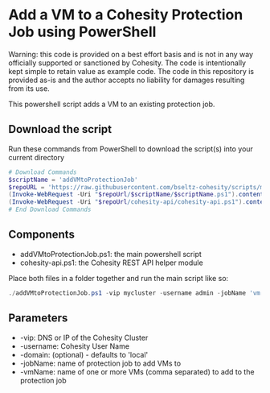 # Add a VM to a Cohesity Protection Job using PowerShell

Warning: this code is provided on a best effort basis and is not in any way officially supported or sanctioned by Cohesity. The code is intentionally kept simple to retain value as example code. The code in this repository is provided as-is and the author accepts no liability for damages resulting from its use.

This powershell script adds a VM to an existing protection job.

## Download the script

Run these commands from PowerShell to download the script(s) into your current directory

```powershell
# Download Commands
$scriptName = 'addVMtoProtectionJob'
$repoURL = 'https://raw.githubusercontent.com/bseltz-cohesity/scripts/master/powershell'
(Invoke-WebRequest -Uri "$repoUrl/$scriptName/$scriptName.ps1").content | Out-File "$scriptName.ps1"; (Get-Content "$scriptName.ps1") | Set-Content "$scriptName.ps1"
(Invoke-WebRequest -Uri "$repoUrl/cohesity-api/cohesity-api.ps1").content | Out-File cohesity-api.ps1; (Get-Content cohesity-api.ps1) | Set-Content cohesity-api.ps1
# End Download Commands
```

## Components

* addVMtoProtectionJob.ps1: the main powershell script
* cohesity-api.ps1: the Cohesity REST API helper module

Place both files in a folder together and run the main script like so:

```powershell
./addVMtoProtectionJob.ps1 -vip mycluster -username admin -jobName 'vm backup' -vmName mongodb, webserver1
```

## Parameters

* -vip: DNS or IP of the Cohesity Cluster
* -username: Cohesity User Name
* -domain: (optional) - defaults to 'local'
* -jobName: name of protection job to add VMs to
* -vmName: name of one or more VMs (comma separated) to add to the protection job
